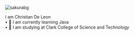 ![sakurabg](https://github.com/lChristl/School-Codings/assets/145353689/1d9c0ff7-13aa-4dad-b454-007ff5aa2ad3)

I am Christian De Leon
<br>• 📖 I am currently learning Java
<br>• 🏫 I am studying at Clark College of Science and Technology

